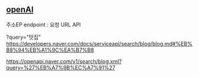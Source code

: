 

## [openAI]('https://harrys4th.tistory.com/41')


주소EP endpoint : 요청 URL API

?query="맛집"
https://developers.naver.com/docs/serviceapi/search/blog/blog.md#%EB%B8%94%EB%A1%9C%EA%B7%B8



https://openapi.naver.com/v1/search/blog.xml?query=%27%EB%A7%9B%EC%A7%91%27